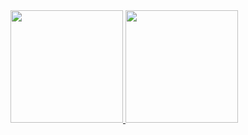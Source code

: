 <div>
  <a href="https://github.com/Plekest">
  <img height="180em" src="https://github-readme-stats.vercel.app/api?username=Plekest&show_icons=true&theme=dracula&include_allcommits=true&count_private=true"/>
  <img height="180em" src="https://github-readme-stats.vercel.app/api/top-langs/?username=Plekest&layout=compact&langs_count=16&theme=dracula"/>
</div>

